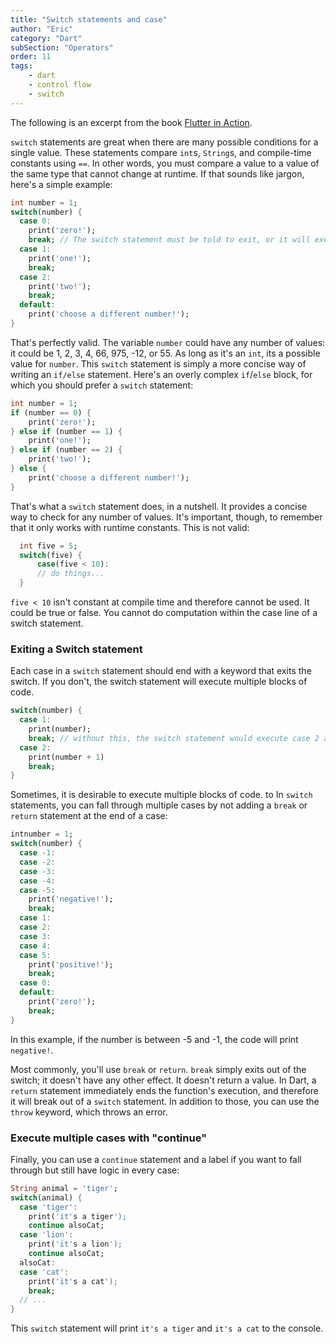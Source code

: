 ```yaml
---
title: "Switch statements and case"
author: "Eric"
category: "Dart"
subSection: "Operators"
order: 11
tags:
    - dart
    - control flow
    - switch
---
```


<span class='lesson-intro-statement'>
The following is an excerpt from the book <a href="">Flutter in Action</a>.
</span>

`switch` statements are great when there are many possible conditions for a single value. These statements compare `int`s, `String`s, and compile-time constants using `==`. In other words, you must compare a value to a value of the same type that cannot change at runtime. If that sounds like jargon, here's a simple example:

```dart
int number = 1;
switch(number) {
  case 0:
    print('zero!');
    break; // The switch statement must be told to exit, or it will execute every case.
  case 1:
    print('one!');
    break;
  case 2:
    print('two!');
    break;
  default:
    print('choose a different number!');
}
```

That's perfectly valid. The variable `number` could have any number of values: it could be 1, 2, 3, 4, 66, 975, -12, or 55. As long as it's an `int`, its a possible value for `number`. This `switch` statement is simply a more concise way of writing an `if/else` statement.
Here's an overly complex `if`/`else` block, for which you should prefer a `switch` statement:

```dart
int number = 1;
if (number == 0) {
    print('zero!');
} else if (number == 1) {
    print('one!');
} else if (number == 2) {
    print('two!');
} else {
    print('choose a different number!');
}
```

That's what a `switch` statement does, in a nutshell. It provides a concise way to check for any number of values. It's important, though, to remember that it only works with runtime constants. This is not valid:

```dart 
  int five = 5;
  switch(five) {
      case(five < 10):
      // do things...
  }
```

`five < 10` isn't constant at compile time and therefore cannot be used. It could be true or false. You cannot do computation within the case line of a switch statement.

### Exiting a Switch statement

Each case in a `switch` statement should end with a keyword that exits the switch. If you don't, the switch statement will execute multiple blocks of code.

```dart
switch(number) {
  case 1:
    print(number);
    break; // without this, the switch statement would execute case 2 also!
  case 2:
    print(number + 1)
    break;
}
```

Sometimes, it is desirable to execute multiple blocks of code. to In `switch` statements, you can fall through multiple cases by not adding a `break` or `return` statement at the end of a case:

```dart
intnumber = 1;
switch(number) {
  case -1:
  case -2:
  case -3:
  case -4:
  case -5:
    print('negative!');
    break;
  case 1:
  case 2:
  case 3:
  case 4:
  case 5:
    print('positive!');
    break;
  case 0:
  default:
    print('zero!');
    break;
}
```

In this example, if the number is between -5 and -1, the code will print `negative!`.

Most commonly, you'll use `break` or `return`. `break` simply exits out of the switch; it doesn't have any other effect. It doesn't return a value. In Dart, a `return` statement immediately ends the function's execution, and therefore it will break out of a `switch` statement. In addition to those, you can use the `throw` keyword, which throws an error.

### Execute multiple cases with "continue"

Finally, you can use a `continue` statement and a label if you want to fall through but still have logic in every case:

```dart 
String animal = 'tiger';
switch(animal) {
  case 'tiger':
    print('it's a tiger');
    continue alsoCat;
  case 'lion':
    print('it's a lion');
    continue alsoCat;
  alsoCat:
  case 'cat':
    print('it's a cat');
    break;
  // ...
}
```

This `switch` statement will print `it's a tiger` and `it's a cat` to the console.